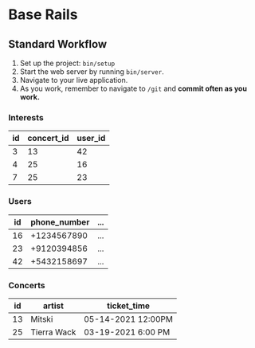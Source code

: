 # Base Rails

## Standard Workflow

 1. Set up the project: `bin/setup`
 1. Start the web server by running `bin/server`.
 1. Navigate to your live application.
 1. As you work, remember to navigate to `/git` and **commit often as you work.**

### Interests

|  id | concert_id  | user_id  |
|---|----|----|
| 3 | 13 | 42 |
| 4 | 25 | 16 |
| 7 | 25 | 23 |

### Users

| id | phone_number | ... |
|----|--------------|-----|
| 16 | +1234567890  | ... |
| 23 | +9120394856  | ... |
| 42 | +5432158697  | ... |

### Concerts

|  id | artist  | ticket_time  |
|---|----|----|
|  13 | Mitski | 05-14-2021 12:00PM |
| 25 | Tierra Wack | 03-19-2021 6:00 PM |
